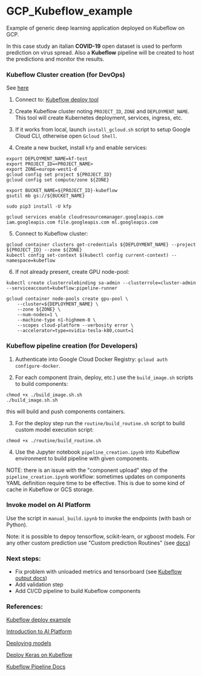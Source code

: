 # GCP_Kubeflow_example
Example of generic deep learning application deployed on Kubeflow on GCP.

In this case study an italian **COVID-19** open dataset is used to perform prediction on virus spread. Also a **Kubeflow** pipeline will be created to host the predictions and monitor the results.

### Kubeflow Cluster creation (for DevOps)

See [here](https://codelabs.developers.google.com/codelabs/cloud-kubeflow-pipelines-gis/index.html?index=../..index#0)

1. Connect to: [Kubeflow deploy tool](https://deploy.kubeflow.cloud/)

2. Create Kubeflow cluster noting `PROJECT_ID`, `ZONE` and `DEPLOYMENT_NAME`. This tool will create Kubernetes deployment, services, ingress, etc.

3. If it works from local, launch `install_gcloud.sh` script to setup Google Cloud CLI, otherwise open `Gcloud Shell`.

4. Create a new bucket, install `kfp` and enable services:

```console
export DEPLOYMENT_NAME=kf-test
export PROJECT_ID=<PROJECT_NAME>
export ZONE=europe-west1-d
gcloud config set project ${PROJECT_ID}
gcloud config set compute/zone ${ZONE}

export BUCKET_NAME=${PROJECT_ID}-kubeflow
gsutil mb gs://${BUCKET_NAME}

sudo pip3 install -U kfp

gcloud services enable cloudresourcemanager.googleapis.com iam.googleapis.com file.googleapis.com ml.googleapis.com
```

5. Connect to Kubeflow cluster:

```console
gcloud container clusters get-credentials ${DEPLOYMENT_NAME} --project ${PROJECT_ID} --zone ${ZONE}
kubectl config set-context $(kubectl config current-context) --namespace=kubeflow
```

6. If not already present, create GPU node-pool:

```console
kubectl create clusterrolebinding sa-admin --clusterrole=cluster-admin --serviceaccount=kubeflow:pipeline-runner

gcloud container node-pools create gpu-pool \
    --cluster=${DEPLOYMENT_NAME} \
    --zone ${ZONE} \
    --num-nodes=1 \
    --machine-type n1-highmem-8 \
    --scopes cloud-platform --verbosity error \
    --accelerator=type=nvidia-tesla-k80,count=1
```

### Kubeflow pipeline creation (for Developers)

1. Authenticate into Google Cloud Docker Registry: `gcloud auth configure-docker`.

2. For each  component (train, deploy, etc.) use the `build_image.sh` scripts to build components:

```console
chmod +x ./build_image.sh.sh
./build_image.sh.sh 
```

this will build and push components containers.

3. For the deploy step run the `routine/build_routine.sh` script to build custom model execution script: 

```console
chmod +x ./routine/build_routine.sh
```

4. Use the Jupyter notebook `pipeline_creation.ipynb` into Kubeflow environment to build pipeline with given components.

NOTE: there is an issue with the "component upload" step of the `pipeline_creation.ipynb` workflow: sometimes updates on components YAML definition require time to be effective. This is due to some kind of cache in Kubeflow or GCS storage. 

### Invoke model on AI Platform

Use the script in `manual_build.ipynb` to invoke the endpoints (with bash or Python). 

Note: it is possible to depoy tensorflow, scikit-learn, or xgboost models. For any other custom prediction use "Custom prediction Routines" (see [docs](https://cloud.google.com/ai-platform/prediction/docs/custom-prediction-routine-keras#create_a_custom_predictor))

### Next steps: 

* Fix problem with unloaded metrics and tensorboard (see [Kubeflow output docs](https://www.kubeflow.org/docs/pipelines/sdk/output-viewer/#writing-out-metadata-for-the-output-viewers))
* Add validation step
* Add CI/CD pipeline to build Kubeflow components

### References:

[Kubeflow deploy example](https://github.com/kubeflow/examples/blob/master/named_entity_recognition/documentation/step-1-setup.md)

[Introduction to AI Platform](https://cloud.google.com/ai-platform/docs/technical-overview?authuser=2)

[Deploying models](https://cloud.google.com/ai-platform/prediction/docs/deploying-models?authuser=2)

[Deploy Keras on Kubeflow](https://medium.com/@vincentweimer1/deploy-keras-model-on-gcp-and-making-custom-predictions-via-the-ai-platform-training-prediction-16e0213470d4)

[Kubeflow Pipeline Docs](https://www.kubeflow.org/docs/pipelines/overview/pipelines-overview/)

